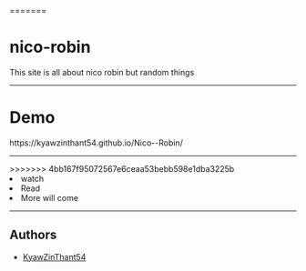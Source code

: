 
 
=======
 <h1>nico-robin</h1>
 This site is all about nico robin but random things
 <hr>
 <h1>Demo</h1>
 https://kyawzinthant54.github.io/Nico--Robin/
 
 <hr>
>>>>>>> 4bb167f95072567e6ceaa53bebb598e1dba3225b
 <li> watch</li>
 <li> Read</li>
 <li> More will come</li>
<ul>
</ul>
<hr>
<h2>Authors</h2>
	<ul>
		<li><a href="https://github.com/KyawZinThant54">KyawZinThant54</a></li>
	</ul>

